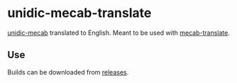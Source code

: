 # unidic-mecab-translate

[unidic-mecab](https://osdn.net/projects/unidic/) translated to English. Meant to be used with [mecab-translate](https://github.com/siikamiika/mecab-translate).

## Use

Builds can be downloaded from [releases](https://github.com/siikamiika/unidic-mecab-translate/releases).
